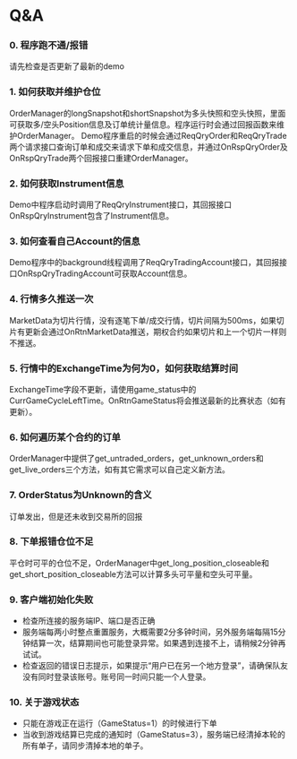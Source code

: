 # Q&A

### 0. 程序跑不通/报错

   请先检查是否更新了最新的demo

### 1. 如何获取并维护仓位

   OrderManager的longSnapshot和shortSnapshot为多头快照和空头快照，里面可获取多/空头Position信息及订单统计量信息。程序运行时会通过回报函数来维护OrderManager。
Demo程序重启的时候会通过ReqQryOrder和ReqQryTrade两个请求接口查询订单和成交来请求下单和成交信息，并通过OnRspQryOrder及OnRspQryTrade两个回报接口重建OrderManager。

### 2. 如何获取Instrument信息

   Demo中程序启动时调用了ReqQryInstrument接口，其回报接口OnRspQryInstrument包含了Instrument信息。

### 3. 如何查看自己Account的信息

   Demo程序中的background线程调用了ReqQryTradingAccount接口，其回报接口OnRspQryTradingAccount可获取Account信息。

### 4. 行情多久推送一次

   MarketData为切片行情，没有逐笔下单/成交行情，切片间隔为500ms，如果切片有更新会通过OnRtnMarketData推送，期权合约如果切片和上一个切片一样则不推送。

### 5. 行情中的ExchangeTime为何为0，如何获取结算时间

   ExchangeTime字段不更新，请使用game_status中的CurrGameCycleLeftTime。OnRtnGameStatus将会推送最新的比赛状态（如有更新）。

### 6. 如何遍历某个合约的订单

   OrderManager中提供了get_untraded_orders，get_unknown_orders和get_live_orders三个方法，如有其它需求可以自己定义新方法。

### 7. OrderStatus为Unknown的含义

   订单发出，但是还未收到交易所的回报

### 8. 下单报错仓位不足

   平仓时可平的仓位不足，OrderManager中get_long_position_closeable和get_short_position_closeable方法可以计算多头可平量和空头可平量。
   
### 9. 客户端初始化失败

- 检查所连接的服务端IP、端口是否正确
- 服务端每两小时整点重置服务，大概需要2分多钟时间，另外服务端每隔15分钟结算一次，结算期间也可能登录异常。如果遇到连接不上，请稍候2分钟再试试。
- 检查返回的错误日志提示，如果提示“用户已在另一个地方登录”，请确保队友没有同时登录该账号。账号同一时间只能一个人登录。

### 10. 关于游戏状态

- 只能在游戏正在运行（GameStatus=1）的时候进行下单
- 当收到游戏结算已完成的通知时（GameStatus=3），服务端已经清掉本轮的所有单子，请同步清掉本地的单子。
